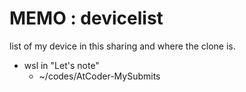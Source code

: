 # MEMO : devicelist
list of my device in this sharing and where the clone is.
- wsl in "Let's note"
    - ~/codes/AtCoder-MySubmits

